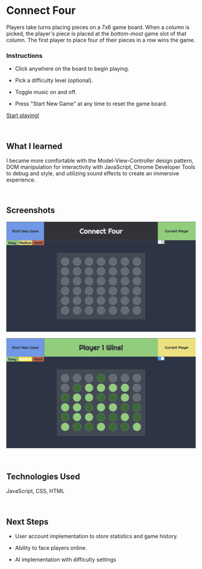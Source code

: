
# Connect Four 

Players take turns placing pieces on a 7x6 game board. When a column is picked, the player's piece is placed at the *bottom-most* game slot of that column. The first player to place four of their pieces in a row wins the game. 

### Instructions

- Click anywhere on the board to begin playing.

- Pick a difficulty level (optional).

- Toggle music on and off.

- Press "Start New Game" at any time to reset the game board.

[Start playing!](https://woojinv.github.io/Connect-Four/)

</br>

## What I learned

I became more comfortable with the Model-View-Controller design pattern, DOM manipulation for interactivity with JavaScript, Chrome Developer Tools to debug and style, and utilizing sound effects to create an immersive experience.

<br>

## Screenshots

![Empty Game Board](images/wireframe.png "Wireframe")

![End Game Board](images/wireframe-win.png "Wireframe Win")

</br>

## Technologies Used

JavaScript, CSS, HTML

</br>

## Next Steps

- User account implementation to store statistics and game history.

- Ability to face players online. 

- AI implementation with difficulty settings


